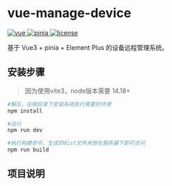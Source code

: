 # vue-manage-device

<a href="https://github.com/vuejs/vue">
    <img src="https://img.shields.io/badge/vue-3.1.2-brightgreen.svg" alt="vue">
  </a>
  <a href="https://github.com/vuejs/pinia">
    <img src="https://img.shields.io/badge/pinia-2.0.14-brightgreen.svg" alt="pinia">
  </a>
  <a href="https://github.com/lin-xin/vue-manage-system/blob/master/LICENSE">
    <img src="https://img.shields.io/github/license/mashape/apistatus.svg" alt="license">
  </a>

基于 Vue3 + pinia + Element Plus 的设备远程管理系统。

## 安装步骤
> 因为使用vite3，node版本需要 14.18+

```bash
#解压，在根目录下安装系统执行需要的环境    
npm install  

#运行
npm run dev

#执行构建命令，生成的dist文件夹放在服务器下即可访问
npm run build
```

## 项目说明